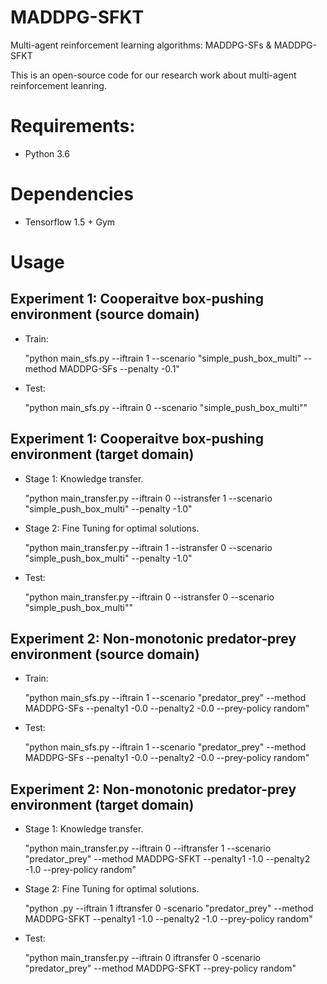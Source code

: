# MADDPG-SFKT
Multi-agent reinforcement learning algorithms: MADDPG-SFs & MADDPG-SFKT

This is an open-source code for our research work about multi-agent reinforcement leanring. 

# Requirements: 
- Python 3.6

# Dependencies
- Tensorflow 1.5 + Gym

# Usage

## Experiment 1: Cooperaitve box-pushing environment (source domain)

- Train:
  
  "python main_sfs.py --iftrain 1 --scenario "simple_push_box_multi" --method MADDPG-SFs --penalty -0.1"
  
- Test:
  
  "python main_sfs.py --iftrain 0 --scenario "simple_push_box_multi""

## Experiment 1: Cooperaitve box-pushing environment (target domain)

- Stage 1: Knowledge transfer.
  
  "python main_transfer.py --iftrain 0 --istransfer 1 --scenario "simple_push_box_multi" --penalty -1.0"

- Stage 2: Fine Tuning for optimal solutions.

  "python main_transfer.py --iftrain 1 --istransfer 0 --scenario "simple_push_box_multi" --penalty -1.0"

- Test:
 
  "python main_transfer.py --iftrain 0 --istransfer 0 --scenario "simple_push_box_multi""

## Experiment 2: Non-monotonic predator-prey environment (source domain)

- Train:
  
  "python main_sfs.py --iftrain 1 --scenario "predator_prey" --method MADDPG-SFs --penalty1 -0.0 --penalty2 -0.0 --prey-policy random"

- Test:
  
  "python main_sfs.py --iftrain 1 --scenario "predator_prey" --method MADDPG-SFs --penalty1 -0.0 --penalty2 -0.0 --prey-policy random"

## Experiment 2: Non-monotonic predator-prey environment (target domain)

- Stage 1: Knowledge transfer.
  
  "python main_transfer.py --iftrain 0 --iftransfer 1 --scenario "predator_prey" --method MADDPG-SFKT --penalty1 -1.0 --penalty2 -1.0 --prey-policy random"

- Stage 2: Fine Tuning for optimal solutions.
  
  "python  .py --iftrain 1 iftransfer 0 -scenario "predator_prey" --method MADDPG-SFKT --penalty1 -1.0 --penalty2 -1.0 --prey-policy random"

- Test:
 
  "python main_transfer.py --iftrain 0 iftransfer 0 -scenario "predator_prey" --method MADDPG-SFKT --prey-policy random"
